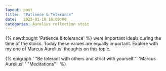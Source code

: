 ```yaml
---
layout: post
title:  "Patience & Tolerance"
date:   2025-01-10 16:00:00
categories: Aurelius reflection stoic
---
```


{% newthought 'Patience & tolerance' %} were important ideals during the time of the stoics. Today these values are equally important. Explore with my one of Marcus Aurelius' thoughts on this topic.<!--more--> 

{% epigraph ' "Be tolerant with others and strict with yourself."' 'Marcus Aurelius' ' "Meditations" ' %}


